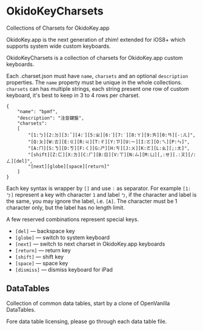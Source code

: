 # OkidoKeyCharsets
Collections of Charsets for OkidoKey.app

OkidoKey.app is the next generation of zhim! extended for iOS8+ which supports system wide custom keyboards.

OkidoKeyCharsets is a collection of charsets for OkidoKey.app custom keyboards.

Each .charset.json must have `name`, `charsets` and an optional `description` properties. The `name` property must be unique in the whole collections.  `charsets` can has multiple strings, each string present one row of custom keyboard, it's best to keep in 3 to 4 rows per charset.

    {
        "name": "bpmf",
        "description": "注音鍵盤",
        "charsets":
        [
            "[1:ㄅ][2:ㄉ][3:ˇ][4:ˋ][5:ㄓ][6:ˊ][7:˙][8:ㄚ][9:ㄞ][0:ㄢ][-:ㄦ]",
            "[Q:ㄆ][W:ㄊ][E:ㄍ][R:ㄐ][T:ㄔ][Y:ㄗ][U:ㄧ][I:ㄛ][O:ㄟ][P:ㄣ]",
            "[A:ㄇ][S:ㄋ][D:ㄎ][F:ㄑ][G:ㄕ][H:ㄘ][J:ㄨ][K:ㄜ][L:ㄠ][;:ㄤ]",
            "[shift][Z:ㄈ][X:ㄌ][C:ㄏ][B:ㄖ][V:ㄒ][N:ㄙ][M:ㄩ][,:ㄝ][.:ㄡ][/:ㄥ][del]",
            "[next][globe][space][return]"
        ]
    }

Each key syntax is wrapper by `[]` and use `:` as separator.  For example `[1:ㄅ]` represent a key with character `1` and label `ㄅ`, if the character and label is the same, you may ignore the label, i.e. `[A]`. The character must be 1 character only, but the label has no length limit.

A few reserved combinations represent special keys.

- `[del]` — backspace key
- `[globe]` — switch to system keyboard
- `[next]` — switch to next charset in OkidoKey.app keyboards
- `[return]` — return key
- `[shift]` — shift key
- `[space]` — space key
- `[dismiss]` — dismiss keyboard for iPad


## DataTables

Collection of common data tables, start by a clone of OpenVanilla DataTables.

Fore data table licensing, please go through each data table file.
